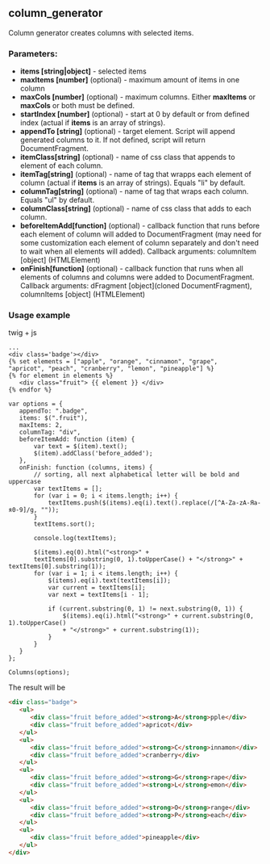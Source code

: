 ## column_generator

Column generator creates columns with selected items.

### Parameters:
- **items [string|object]** - selected items
- **maxItems [number]** (optional) - maximum amount of items in one column
- **maxCols [number]** (optional) - maximum columns. Either **maxItems** or **maxCols** or both must be defined.
- **startIndex [number]** (optional) - start at 0 by default or from defined index (actual if **items** is an array of strings).
- **appendTo [string]** (optional) - target element. Script will append generated columns to it. If not defined, script will return DocumentFragment.
- **itemClass[string]** (optional) - name of css class that appends to element of each column.
- **itemTag[string]** (optional) - name of tag that wrapps each element of column (actual if **items** is an array of strings). Equals "li" by default.
- **columnTag[string]** (optional) - name of tag that wraps each column. Equals "ul" by default.
- **columnClass[string]** (optional) - name of css class that adds to each column.
- **beforeItemAdd[function]** (optional) - callback function that runs before each element of column will added to DocumentFragment (may need for some customization each element of column separately and don't need to wait when all elements will added). Callback arguments: columnItem [object] (HTMLElement)
- **onFinish[function]** (optional) - callback function that runs when all elements of columns and columns were added to DocumentFragment. Callback arguments: dFragment [object](cloned DocumentFragment), columnItems [object] (HTMLElement)

### Usage example

twig + js

```twig
...
<div class='badge'></div>
{% set elements = ["apple", "orange", "cinnamon", "grape", 
"apricot", "peach", "cranberry", "lemon", "pineapple"] %}
{% for element in elements %}
   <div class="fruit"> {{ element }} </div>
{% endfor %}
```

``` JS
var options = {
   appendTo: ".badge",
   items: $(".fruit"),
   maxItems: 2,
   columnTag: "div",
   beforeItemAdd: function (item) {
       var text = $(item).text();
       $(item).addClass('before_added');
   },
   onFinish: function (columns, items) {
       // sorting, all next alphabetical letter will be bold and uppercase
       var textItems = [];
       for (var i = 0; i < items.length; i++) {
           textItems.push($(items).eq(i).text().replace(/[^A-Za-zА-Яа-я0-9]/g, ""));
       }
       textItems.sort();

       console.log(textItems);

       $(items).eq(0).html("<strong>" +
       textItems[0].substring(0, 1).toUpperCase() + "</strong>" + textItems[0].substring(1));
       for (var i = 1; i < items.length; i++) {
           $(items).eq(i).text(textItems[i]);
           var current = textItems[i];
           var next = textItems[i - 1];

           if (current.substring(0, 1) != next.substring(0, 1)) {
               $(items).eq(i).html("<strong>" + current.substring(0, 1).toUpperCase()
               + "</strong>" + current.substring(1));
           }
       }
   }
};

Columns(options);
```

The result will be

```html
<div class="badge">
   <ul>
      <div class="fruit before_added"><strong>A</strong>pple</div>
      <div class="fruit before_added">apricot</div>
   </ul>
   <ul>
      <div class="fruit before_added"><strong>C</strong>innamon</div>
      <div class="fruit before_added">cranberry</div>
   </ul>
   <ul>
      <div class="fruit before_added"><strong>G</strong>rape</div>
      <div class="fruit before_added"><strong>L</strong>emon</div>
   </ul>
   <ul>
      <div class="fruit before_added"><strong>O</strong>range</div>
      <div class="fruit before_added"><strong>P</strong>each</div>
   </ul>
   <ul>
      <div class="fruit before_added">pineapple</div>
   </ul>
</div>
```
